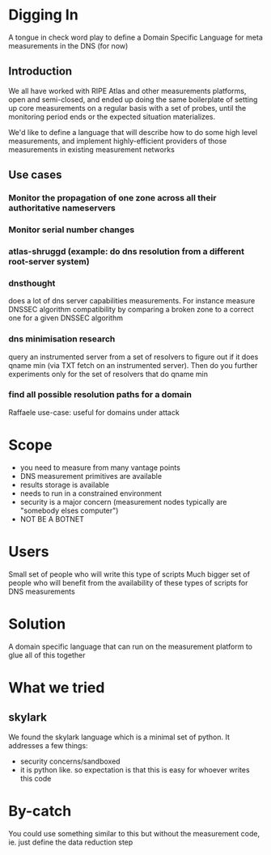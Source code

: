 # Digging In

A tongue in check word play to define a Domain Specific Language for meta measurements in the DNS (for now)

## Introduction

We all have worked with RIPE Atlas and other measurements platforms, open and semi-closed, and ended up doing the same boilerplate of setting up core measurements on a regular basis with a set of probes, until the monitoring period ends or the expected situation materializes.

We'd like to define a language that will describe how to do some high level measurements, and implement highly-efficient providers of those measurements in existing measurement networks

## Use cases

### Monitor the propagation of one zone across all their authoritative nameservers

### Monitor serial number changes

### atlas-shruggd (example: do dns resolution from a different root-server system)

### dnsthought 

does a lot of dns server capabilities measurements. For instance measure DNSSEC algorithm compatibility by comparing a broken zone to a correct one for a given DNSSEC algorithm

### dns minimisation research

query an instrumented server from a set of resolvers to figure out if it does qname min (via TXT fetch on an instrumented server). Then do you further experiments only for the set of resolvers that do qname min

### find all possible resolution paths for a domain

Raffaele use-case: useful for domains under attack


# Scope
* you need to measure from many vantage points
* DNS measurement primitives are available
* results storage is available
* needs to run in a constrained environment
* security is a major concern (measurement nodes typically are "somebody elses computer")
* NOT BE A BOTNET

# Users
Small set of people who will write this type of scripts
Much bigger set of people who will benefit from the availability of these types of scripts for DNS measurements

# Solution
A domain specific language that can run on the measurement platform to glue all of this together

# What we tried

## skylark
We found the skylark language which is a minimal set of python. It addresses a few things:
* security concerns/sandboxed
* it is python like. so expectation is that this is easy for whoever writes this code

# By-catch
You could use something similar to this but without the measurement code, ie. just define the data reduction step
